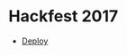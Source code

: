 # Hackfest 2017

- <a href="https://portal.microsoftazure.com/#create/Microsoft.Template/uri/https%3A%2F%2Fraw.githubusercontent.com%2Fmarkblume%2Faz_hackfest_2017%2Fmaster%2Fazuredeploy.json" target="_blank">Deploy</a>
